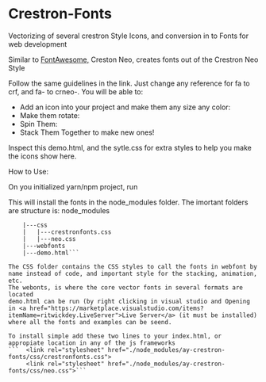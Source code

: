 # Crestron-Fonts
Vectorizing of several crestron Style Icons, and conversion in to Fonts for web development
    <div>
        <p>Similar to <a href="https://www.w3schools.com/icons/fontawesome_icons_intro.asp">FontAwesome,</a> Creston Neo, creates fonts out of the Crestron Neo Style</p>
        Follow the same guidelines in the link.  Just change any reference for fa to crf, and fa- to crneo-. You will be able to:  <br>
        <ul>
            <li>
                Add an icon into your project and make them any size any color:
            </li>
            <li>
                Make them rotate:
            </li>
            <li>Spin Them:</i></li>
            <li>
                Stack Them Together to make new ones!
            </li>
        </ul>
        Inspect this demo.html, and the sytle.css for extra styles to help you make the icons show here.
    </div>
    
How to Use:

On you initialized yarn/npm project, run
    
    
This will install the fonts in the node_modules folder. The imortant folders are structure is:
node_modules
```|---ay-crestron-fonts
    |---css
    |   |---crestronfonts.css
    |   |---neo.css
    |---webfonts
    |---demo.html```

The CSS folder contains the CSS styles to call the fonts in webfont by name instead of code, and important style for the stacking, animation, etc.
The webonts, is where the core vector fonts in several formats are located
demo.html can be run (by right clicking in visual studio and Opening in <a href="https://marketplace.visualstudio.com/items?itemName=ritwickdey.LiveServer">Live Server</a> (it must be installed) where all the fonts and examples can be seend.

To install simple add these two lines to your index.html, or appropiate location in any of the js frameworks
```  <link rel="stylesheet" href="./node_modules/ay-crestron-fonts/css/crestronfonts.css">
     <link rel="stylesheet" href="./node_modules/ay-crestron-fonts/css/neo.css">```
